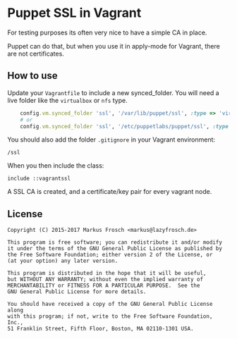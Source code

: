 Puppet SSL in Vagrant
=====================

For testing purposes its often very nice to have a simple CA in place.

Puppet can do that, but when you use it in apply-mode for Vagrant, there are not certificates.

## How to use

Update your `Vagrantfile` to include a new synced_folder.
You will need a live folder like the `virtualbox` or `nfs` type.

```ruby
    config.vm.synced_folder 'ssl', '/var/lib/puppet/ssl', :type => 'virtualbox'
    # or
    config.vm.synced_folder 'ssl', '/etc/puppetlabs/puppet/ssl', :type => 'virtualbox'
````

You should also add the folder `.gitignore` in your Vagrant environment:

    /ssl

When you then include the class:

    include ::vagrantssl
    
A SSL CA is created, and a certificate/key pair for every vagrant node.

## License

    Copyright (C) 2015-2017 Markus Frosch <markus@lazyfrosch.de>

    This program is free software; you can redistribute it and/or modify
    it under the terms of the GNU General Public License as published by
    the Free Software Foundation; either version 2 of the License, or
    (at your option) any later version.

    This program is distributed in the hope that it will be useful,
    but WITHOUT ANY WARRANTY; without even the implied warranty of
    MERCHANTABILITY or FITNESS FOR A PARTICULAR PURPOSE.  See the
    GNU General Public License for more details.

    You should have received a copy of the GNU General Public License along
    with this program; if not, write to the Free Software Foundation, Inc.,
    51 Franklin Street, Fifth Floor, Boston, MA 02110-1301 USA.
